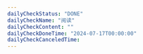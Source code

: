 ```yaml
---
dailyCheckStatus: "DONE"
dailyCheckName: "阅读"
dailyCheckContent: ""
dailyCheckDoneTime: "2024-07-17T00:00:00"
dailyCheckCanceledTime:
---
```


